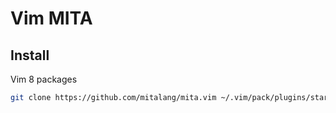 # Vim MITA

## Install

Vim 8 packages

```bash
git clone https://github.com/mitalang/mita.vim ~/.vim/pack/plugins/start/mita.vim
```
